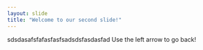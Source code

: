```yaml
---
layout: slide
title: "Welcome to our second slide!"
---
```

sdsdasafsfafasfasfsadsdsfasdasfad
Use the left arrow to go back!